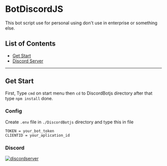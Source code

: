 # BotDiscordJS
This bot script use for personal using don't use in enterprise or something else.
## List of Contents
- [Get Start](#get-start)
- [Discord Server](#discord)
____________________

## Get Start
First, Type `cmd` on start menu then `cd` to DiscordBotjs directory after that type `npm install` done.

### Config
Create `.env` file in `./DiscordBotjs` directory and type this in file
```
TOKEN = your_bot_token
CLIENTID = your_aplication_id
```

### Discord
[![discordserver](https://discord.com/api/guilds/862317056480641024/widget.png?style=banner2)](https://www.discord.gg/PnQYHHxKk3)
